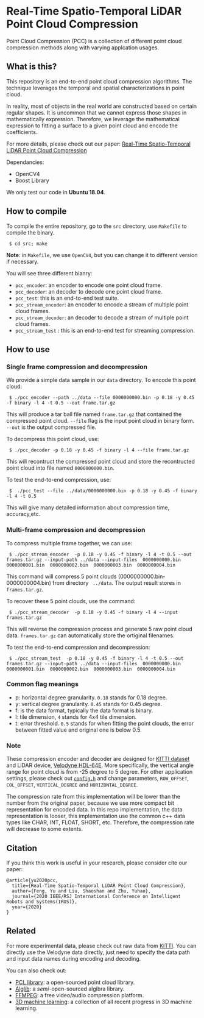 # Real-Time Spatio-Temporal LiDAR Point Cloud Compression

Point Cloud Compression (PCC) is a collection of different point cloud compression methods along with varying applcation usages.

## What is this?

This repository is an end-to-end point cloud compression algorithms. The technique leverages the temporal and spatial characterizations in point cloud.

In reality, most of objects in the real world are constructed based on certain regular shapes. It is uncommon that we cannot express those shapes in mathematically expression. Therefore, we leverage the mathematical expression to fitting a surface to a given point cloud and encode the coefficients.

For more details, please check out our paper: [Real-Time Spatio-Temporal LiDAR Point Cloud Compression](https://arxiv.org/pdf/2008.06972.pdf)

Dependancies:
* OpenCV4
* Boost Library

We only test our code in **Ubuntu 18.04**.

## How to compile

To compile the entire repository, go to the `src` directory, use `Makefile` to compile the binary.
```
 $ cd src; make
```

**Note**: in `Makefile`, we use `OpenCV4`, but you can change it to different version if necessary.

You will see three different bianry:
* `pcc_encoder`: an encoder to encode one point cloud frame.
* `pcc_decoder`: an decoder to decode one point cloud frame.
* `pcc_test`: this is an end-to-end test suite.
* `pcc_stream_encoder`: an encoder to encode a stream of multiple point cloud frames.
* `pcc_stream_decoder`: an decoder to decode a stream of multiple point cloud frames.
* `pcc_stream_test` : this is an end-to-end test for streaming compression.


## How to use

### Single frame compression and decompression

We provide a simple data sample in our `data` directory. To encode this point cloud:
```
 $ ./pcc_encoder --path ../data --file 0000000000.bin -p 0.18 -y 0.45 -f binary -l 4 -t 0.5 --out frame.tar.gz
```
This will produce a tar ball file named `frame.tar.gz` that contained the compressed point cloud. `--file` flag is the input point cloud in binary form. `--out` is the output compressed file.

To decompress this point cloud, use:
```
 $ ./pcc_decoder -p 0.18 -y 0.45 -f binary -l 4 --file frame.tar.gz
```
This will recontruct the compressed point cloud and store the recontructed point cloud into file named `0000000000.bin`.

To test the end-to-end compression, use:
```
 $  ./pcc_test --file ../data/0000000000.bin -p 0.18 -y 0.45 -f binary -l 4 -t 0.5 
```
This will give many detailed information about compression time, accuracy,etc.

### Multi-frame compression and decompression

To compress multiple frame together, we can use:
```
 $ ./pcc_stream_encoder  -p 0.18 -y 0.45 -f binary -l 4 -t 0.5 --out frames.tar.gz --input-path ../data --input-files  0000000000.bin  0000000001.bin  0000000002.bin  0000000003.bin  0000000004.bin
```
This command will compress 5 point clouds (0000000000.bin-0000000004.bin) from directory ` ../data`. The output result stores in `frames.tar.gz`.

To recover these 5 point clouds, use the command:
```
 $ ./pcc_stream_decoder  -p 0.18 -y 0.45 -f binary -l 4 --input frames.tar.gz
```
This will reverse the compression process and generate 5 raw point cloud data. `frames.tar.gz` can automatically store the ortiginal filenames.

To test the end-to-end compression and decompression:
```
 $ ./pcc_stream_test  -p 0.18 -y 0.45 -f binary -l 4 -t 0.5 --out frames.tar.gz --input-path ../data --input-files  0000000000.bin  0000000001.bin  0000000002.bin  0000000003.bin  0000000004.bin
```

### Common flag meanings

- p: horizontal degree granularity. `0.18` stands for 0.18 degree.
- y: vertical degree granularity. `0.45` stands for 0.45 degree.
- f: is the data format, typically the data format is binary.
- l: tile dimension, `4` stands for 4x4 tile dimension.
- t: error threshold. `0.5` stands for when fitting the point clouds, the error between fitted value and original one is below 0.5.

### Note

These compression encoder and decoder are designed for [KITTI dataset](http://www.cvlibs.net/datasets/kitti/) and LiDAR device, [Velodyne HDL-64E](https://velodynelidar.com/products/hdl-64e/). More specifically, the vertical angle range for point cloud is from -25 degree to 5 degree. For other application settings, please check out [`config.h`](https://github.com/horizon-research/Real-Time-Spatio-Temporal-LiDAR-Point-Cloud-Compression/blob/master/src/config.h) and change parameters, `ROW_OFFSET`, `COL_OFFSET`, `VERTICAL_DEGREE` and `HORIZONTAL_DEGREE`.

The compression rate from this implementation will be lower than the number from the original paper, because we use more compact bit representation for encoded data. In this repo implementation, the data representation is looser, this implementation use the common c++ data types like CHAR, INT, FLOAT, SHORT, etc. Therefore, the compression rate will decrease to some extents.

## Citation

If you think this work is useful in your research, please consider cite our paper:
```
@article{yu2020pcc,
  title={Real-Time Spatio-Temporal LiDAR Point Cloud Compression},
  author={Feng, Yu and Liu, Shaoshan and Zhu, Yuhao},
  journal={2020 IEEE/RSJ International Conference on Intelligent Robots and Systems(IROS)},
  year={2020}
}
```

## Related

For more experimental data, please check out raw data from [KITTI](http://www.cvlibs.net/datasets/kitti/). You can directly use the Velodyne data directly, just need to specify the data path and input data names during encoding and decoding.

You can also check out:
  - [PCL library](http://docs.pointclouds.org/trunk/index.html): a open-sourced point cloud library.
  - [Alglib](https://www.alglib.net/): a *semi*-open-sourced algibra library.
  - [FFMPEG](https://www.ffmpeg.org/): a free video/audio compression platform.
  - [3D machine learning](https://github.com/timzhang642/3D-Machine-Learning): a collection of all recent progress in 3D machine learning.







